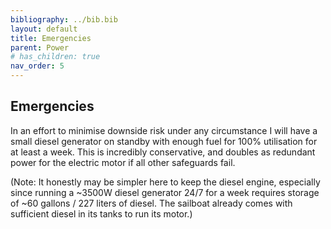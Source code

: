 ```yaml
---
bibliography: ../bib.bib
layout: default
title: Emergencies
parent: Power
# has_children: true
nav_order: 5
---
```


## Emergencies

In an effort to minimise downside risk under any circumstance I will
have a small diesel generator on standby with enough fuel for 100%
utilisation for at least a week. This is incredibly conservative, and
doubles as redundant power for the electric motor if all other
safeguards fail.

(Note: It honestly may be simpler here to keep the diesel engine, especially
since running a ~3500W diesel generator 24/7 for a week requires storage of ~60 gallons / 227 liters
of diesel. The sailboat already comes with sufficient diesel in its tanks to run its motor.)
